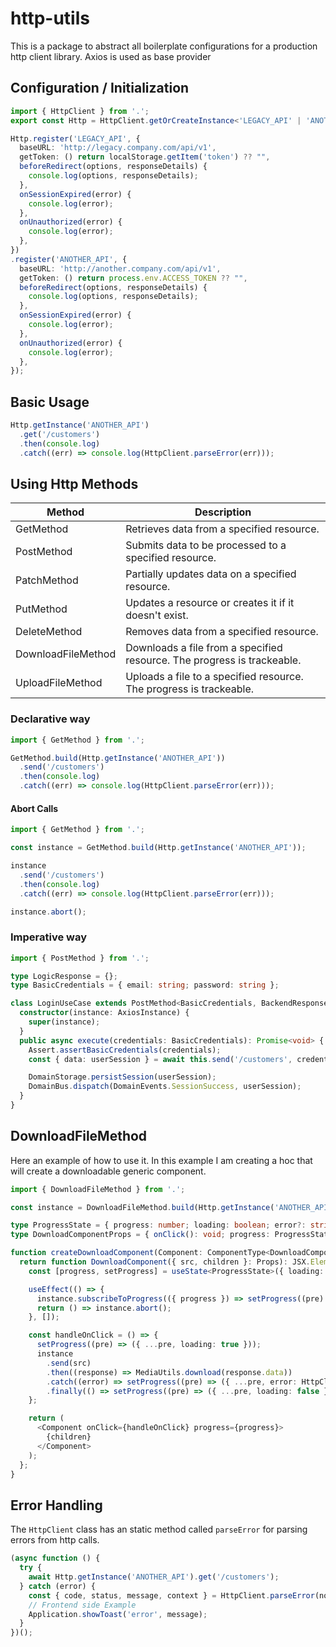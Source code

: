 # http-utils

This is a package to abstract all boilerplate configurations for a production http client library. Axios is used as base provider

## Configuration / Initialization

```ts
import { HttpClient } from '.';
export const Http = HttpClient.getOrCreateInstance<'LEGACY_API' | 'ANOTHER_API' | 'PUBLIC'>();

Http.register('LEGACY_API', {
  baseURL: 'http://legacy.company.com/api/v1',
  getToken: () return localStorage.getItem('token') ?? "",
  beforeRedirect(options, responseDetails) {
    console.log(options, responseDetails);
  },
  onSessionExpired(error) {
    console.log(error);
  },
  onUnauthorized(error) {
    console.log(error);
  },
})
.register('ANOTHER_API', {
  baseURL: 'http://another.company.com/api/v1',
  getToken: () return process.env.ACCESS_TOKEN ?? "",
  beforeRedirect(options, responseDetails) {
    console.log(options, responseDetails);
  },
  onSessionExpired(error) {
    console.log(error);
  },
  onUnauthorized(error) {
    console.log(error);
  },
});
```

## Basic Usage

```TypeScript
Http.getInstance('ANOTHER_API')
  .get('/customers')
  .then(console.log)
  .catch((err) => console.log(HttpClient.parseError(err)));
```

## Using Http Methods

| Method             | Description                                                             |
| ------------------ | ----------------------------------------------------------------------- |
| GetMethod          | Retrieves data from a specified resource.                               |
| PostMethod         | Submits data to be processed to a specified resource.                   |
| PatchMethod        | Partially updates data on a specified resource.                         |
| PutMethod          | Updates a resource or creates it if it doesn't exist.                   |
| DeleteMethod       | Removes data from a specified resource.                                 |
| DownloadFileMethod | Downloads a file from a specified resource. The progress is trackeable. |
| UploadFileMethod   | Uploads a file to a specified resource. The progress is trackeable.     |

### Declarative way

```ts
import { GetMethod } from '.';

GetMethod.build(Http.getInstance('ANOTHER_API'))
  .send('/customers')
  .then(console.log)
  .catch((err) => console.log(HttpClient.parseError(err)));
```

#### Abort Calls

```ts
import { GetMethod } from '.';

const instance = GetMethod.build(Http.getInstance('ANOTHER_API'));

instance
  .send('/customers')
  .then(console.log)
  .catch((err) => console.log(HttpClient.parseError(err)));

instance.abort();
```

### Imperative way

```ts
import { PostMethod } from '.';

type LogicResponse = {};
type BasicCredentials = { email: string; password: string };

class LoginUseCase extends PostMethod<BasicCredentials, BackendResponse<LogicResponse>> {
  constructor(instance: AxiosInstance) {
    super(instance);
  }
  public async execute(credentials: BasicCredentials): Promise<void> {
    Assert.assertBasicCredentials(credentials);
    const { data: userSession } = await this.send('/customers', credentials);

    DomainStorage.persistSession(userSession);
    DomainBus.dispatch(DomainEvents.SessionSuccess, userSession);
  }
}
```

## DownloadFileMethod

Here an example of how to use it. In this example I am creating a hoc that will create a downloadable generic component.

```ts
import { DownloadFileMethod } from '.';

const instance = DownloadFileMethod.build(Http.getInstance('ANOTHER_API'));

type ProgressState = { progress: number; loading: boolean; error?: string };
type DownloadComponentProps = { onClick(): void; progress: ProgressState };

function createDownloadComponent(Component: ComponentType<DownloadComponentProps>): ComponentType<Props> {
  return function DownloadComponent({ src, children }: Props): JSX.Element {
    const [progress, setProgress] = useState<ProgressState>({ loading: false, progress: 0 });

    useEffect(() => {
      instance.subscribeToProgress(({ progress }) => setProgress((pre) => ({ ...pre, progress })));
      return () => instance.abort();
    }, []);

    const handleOnClick = () => {
      setProgress((pre) => ({ ...pre, loading: true }));
      instance
        .send(src)
        .then((response) => MediaUtils.download(response.data))
        .catch((error) => setProgress((pre) => ({ ...pre, error: HttpClient.parseError(error).message })))
        .finally(() => setProgress((pre) => ({ ...pre, loading: false })));
    };

    return (
      <Component onClick={handleOnClick} progress={progress}>
        {children}
      </Component>
    );
  };
}
```

## Error Handling

The `HttpClient` class has an static method called `parseError` for parsing errors from http calls.

```ts
(async function () {
  try {
    await Http.getInstance('ANOTHER_API').get('/customers');
  } catch (error) {
    const { code, status, message, context } = HttpClient.parseError(normalError);
    // Frontend side Example
    Application.showToast('error', message);
  }
})();
```
